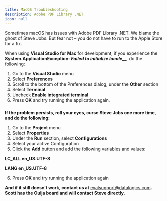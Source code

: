 ```yaml
---
title: MacOS Troubleshooting
description: Adobe PDF Library .NET
icon: null
---
```


Sometimes macOS has issues with Adobe PDF Library .NET. We blame the ghost of Steve Jobs. But fear not – you do not have to run to the Apple Store for a fix. 

When using **Visual Studio for Mac** for development, if you experience the **System.ApplicationException:** _**Failed to initialize locale\_\_,**_ do the following: 

1. Go to the **Visual Studio** menu 
2. Select **Preferences** 
3. Scroll to the bottom of the Preferences dialog, under the **Other** section 
4. Select **Terminal** 
5. Uncheck **Enable integrated terminal** 
6. Press **OK** and try running the application again. 

###

**If the problem persists, roll your eyes, curse Steve Jobs one more time, and do the following:** 

1. Go to the **Project** menu 
2. Select **Properties** 
3. Under the **Run** section, select **Configurations** 
4. Select your active Configuration 
5. Click the **Add** button and add the following variables and values: 

**LC\_ALL en\_US.UTF-8** 

**LANG en\_US.UTF-8**

6. Press **OK** and try running the application again 

**And if it still doesn’t work, contact us at** <evalsupport@datalogics.com>**. Scott has the Ouija board and will contact Steve directly.**
